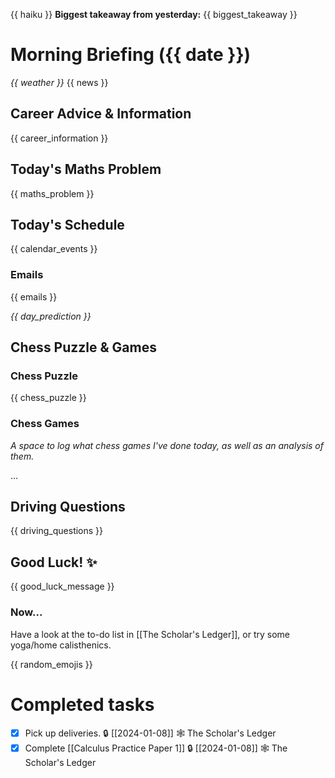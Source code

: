 {{ haiku }}
**Biggest takeaway from yesterday:** {{ biggest_takeaway }}

# Morning Briefing ({{ date }})
*{{ weather }}*
{{ news }}

## Career Advice & Information
{{ career_information }}

## Today's Maths Problem
{{ maths_problem }}

## Today's Schedule
{{ calendar_events }}

### Emails
{{ emails }}

*{{ day_prediction }}*

## Chess Puzzle & Games
### Chess Puzzle
{{ chess_puzzle }}
### Chess Games
*A space to log what chess games I've done today, as well as an analysis of them.*

...

## Driving Questions
{{ driving_questions }}

## Good Luck! ✨
{{ good_luck_message }}

### Now...
Have a look at the to-do list in [[The Scholar's Ledger]], or try some yoga/home calisthenics.

{{ random_emojis }}
# Completed tasks

- [x] Pick up deliveries. 🔒 [[2024-01-08]] 🕸️ The Scholar's Ledger
- [x] Complete [[Calculus Practice Paper 1]] 🔒 [[2024-01-08]] 🕸️ The Scholar's Ledger
